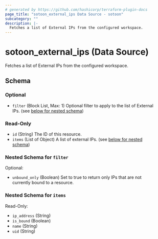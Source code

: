 ```yaml
---
# generated by https://github.com/hashicorp/terraform-plugin-docs
page_title: "sotoon_external_ips Data Source - sotoon"
subcategory: ""
description: |-
  Fetches a list of External IPs from the configured workspace.
---
```


# sotoon_external_ips (Data Source)

Fetches a list of External IPs from the configured workspace.



<!-- schema generated by tfplugindocs -->
## Schema

### Optional

- `filter` (Block List, Max: 1) Optional filter to apply to the list of External IPs. (see [below for nested schema](#nestedblock--filter))

### Read-Only

- `id` (String) The ID of this resource.
- `items` (List of Object) A list of external IPs. (see [below for nested schema](#nestedatt--items))

<a id="nestedblock--filter"></a>
### Nested Schema for `filter`

Optional:

- `unbound_only` (Boolean) Set to true to return only IPs that are not currently bound to a resource.


<a id="nestedatt--items"></a>
### Nested Schema for `items`

Read-Only:

- `ip_address` (String)
- `is_bound` (Boolean)
- `name` (String)
- `uid` (String)
